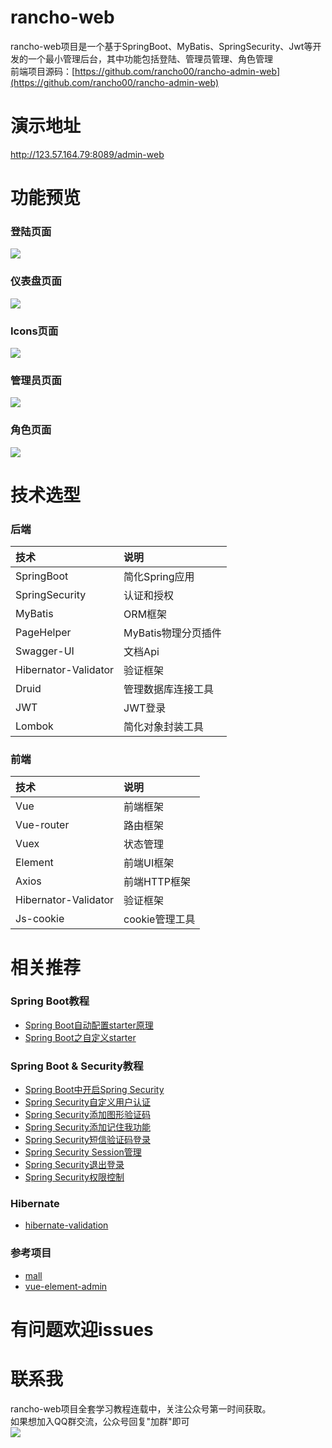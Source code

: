 # rancho-web
  rancho-web项目是一个基于SpringBoot、MyBatis、SpringSecurity、Jwt等开发的一个最小管理后台，其中功能包括登陆、管理员管理、角色管理<br>
  前端项目源码：[https://github.com/rancho00/rancho-admin-web](https://github.com/rancho00/rancho-admin-web)
# 演示地址
  http://123.57.164.79:8089/admin-web
# 功能预览
### 登陆页面
![](https://github.com/rancho00/rancho-web/blob/master/document/resource/login.png)
### 仪表盘页面
![](https://github.com/rancho00/rancho-web/blob/master/document/resource/dashboard.png)
### Icons页面
![](https://github.com/rancho00/rancho-web/blob/master/document/resource/icons.jpg)
### 管理员页面
![](https://github.com/rancho00/rancho-web/blob/master/document/resource/admin.png)
### 角色页面
![](https://github.com/rancho00/rancho-web/blob/master/document/resource/role.png)
# 技术选型
### 后端
|技术|说明|
|:---|:---|
|SpringBoot|简化Spring应用|
|SpringSecurity|认证和授权|
|MyBatis|ORM框架|
|PageHelper|MyBatis物理分页插件|
|Swagger-UI|文档Api|
|Hibernator-Validator|验证框架|
|Druid|管理数据库连接工具|
|JWT|JWT登录|
|Lombok|简化对象封装工具|
### 前端
|技术|说明|
|:---|:---|
|Vue|前端框架|
|Vue-router|路由框架|
|Vuex|状态管理|
|Element|前端UI框架|
|Axios|前端HTTP框架|
|Hibernator-Validator|验证框架|
|Js-cookie|cookie管理工具|
# 相关推荐
### Spring Boot教程
* [Spring Boot自动配置starter原理](https://mp.weixin.qq.com/s/P-I21C9w3BSOZe982ocepg)
* [Spring Boot之自定义starter](https://mp.weixin.qq.com/s/FRCv6_-5Q0DyjFr-u9MQQw)
### Spring Boot & Security教程
* [Spring Boot中开启Spring Security](https://mrbird.cc/Spring-Boot&Spring-Security.html)
* [Spring Security自定义用户认证](https://mrbird.cc/Spring-Security-Authentication.html)
* [Spring Security添加图形验证码](https://mrbird.cc/Spring-Security-ValidateCode.html)
* [Spring Security添加记住我功能](https://mrbird.cc/Spring-Security-RememberMe.html)
* [Spring Security短信验证码登录](https://mrbird.cc/Spring-Security-SmsCode.html)
* [Spring Security Session管理](https://mrbird.cc/Spring-Security-Session-Manage.html)
* [Spring Security退出登录](https://mrbird.cc/Spring-Security-logout.html)
* [Spring Security权限控制](https://mrbird.cc/Spring-Security-Permission.html)
### Hibernate
* [hibernate-validation](https://blog.csdn.net/weixin_43549578/article/details/90242559l)
### 参考项目
* [mall](https://github.com/macrozheng/mall)
* [vue-element-admin](https://github.com/PanJiaChen/vue-element-admin)
# 有问题欢迎issues
# 联系我
  rancho-web项目全套学习教程连载中，关注公众号第一时间获取。<br>
  如果想加入QQ群交流，公众号回复"加群"即可<br>
  ![](https://github.com/rancho00/rancho-web/blob/master/document/resource/8cm.jpg)
